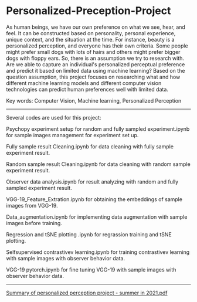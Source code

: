 # Personalized-Preception-Project

As human beings, we have our own preference on what we see, hear, and feel. It can be constructed based on personality, personal experience, unique context, and the situation at the time. For instance, beauty is a personalized  perception, and everyone has their own criteria. Some people might prefer small dogs with lots of hairs and others might prefer bigger dogs with floppy ears. So, there is an assumption we try to research with. Are we able to capture an individual's personalized perceptual preference and predict it based on limited data using machine learning? Based on the question assumption, this project focuses on researching what and how different machine learning models and different computer vision technologies can predict human preferences well with limited data. 

Key words: Computer Vision, Machine learning, Personalized Perception

----
Several codes are used for this project:

Psychopy experiment setup for random and fully sampled experiment.ipynb for sample images management for experiment set up.


Fully sample result Cleaning.ipynb for data cleaning with fully sample experiment result.


Random sample result Cleaning.ipynb for data cleaning with random sample experiment result.


Observer data analysis.ipynb for result analyzing with random and fully sampled experiment result.


VGG-19_Feature_Extration.ipynb for obtaining the embeddings of sample images from VGG-19.


Data_augmentation.ipynb for implementing data augmentation with sample images before training.


Regression and tSNE plotting .ipynb for regrassion training and tSNE plotting.


Selfsupervised contrastivev learning.ipynb for training contrastivev learning with sample images with observer behavior data.


VGG-19 pytorch.ipynb for fine tuning VGG-19 with sample images with observer behavior data.

----
[Summary of personalized perception project - summer in 2021.pdf](https://github.com/eddyliao-30/Personalized-Preception-Project/files/7463304/Summary.of.personalized.perception.project.-.summer.in.2021.pdf)

